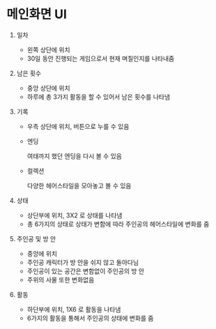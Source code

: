 # 메인화면 UI



1. 일차

   * 왼쪽 상단에 위치
   * 30일 동안 진행되는 게임으로서 현재 며칠인지를 나타내줌

2. 남은 횟수

   * 중앙 상단에 위치
   * 하루에 총 3가지 활동을 할 수 있어서 남은 횟수를 나타냄

3. 기록

   * 우측 상단에 위치, 버튼으로 누를 수 있음

   * 엔딩

     여태까지 했던 엔딩을 다시 볼 수 있음

   * 컬렉션

     다양한 헤어스타일을 모아놓고 볼 수 있음

4. 상태

   * 상단부에 위치, 3X2 로 상태를 나타냄
   * 총 6가지의 상태로 상태가 변함에 따라 주인공의 헤어스타일에 변화를 줌

5. 주인공 및 방 안

   * 중앙에 위치
   * 주인공 캐릭터가 방 안을 쉬지 않고 돌아다님
   * 주인공이 있는 공간은 변함없이 주인공의 방 안
   * 주위의 사물 또한 변화없음

6. 활동

   * 하단부에 위치, 1X6 로 활동을 나타냄
   * 6가지의 활동을 통해서 주인공의 상태에 변화를 줌 